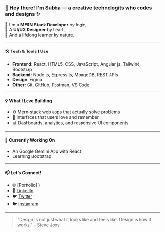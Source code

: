 ### 👋 Hey there! I'm Subha — a creative technologits who codes and designs ✨

🔧 I'm a **MERN Stack Developer** by logic,  
🎨 A **UI/UX Designer** by heart,  
🚀 And a lifelong learner by nature.

---

#### 🛠️ Tech & Tools I Use
- **Frontend:** React, HTML5, CSS, JavaScript, Angular js, Tailwind, Bootstrap
- **Backend:** Node.js, Express.js, MongoDB, REST APIs
- **Design:** Figma
- **Other:** Git, GitHub, Postman, VS Code

---

#### 💡 What I Love Building
- ⚙️ Mern-stack web apps that actually solve problems  
- 🎯 Interfaces that users love and remember  
- 📊 Dashboards, analytics, and responsive UI components

---

#### 🌱 Currently Working On
- An Google Gemini App with React
- Learning Bootstrap

---

#### 📫 Let’s Connect!
- 🌐 [Portfolio] )
- 💼 [LinkedIn](https://www.linkedin.com/in/subha-p-871113288/)
- 🐦 [Twitter](https://x.com/SubhaP23)
- 🐦 [instagram](https://www.instagram.com/subhapandiyarajan?igsh=bDdncTlqbXpjZHMy)

---

> “Design is not just what it looks like and feels like. Design is how it works.” – Steve Jobs


